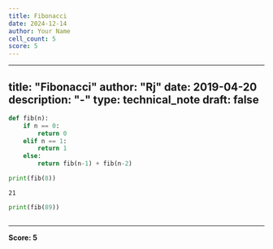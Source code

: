 ```yaml
---
title: Fibonacci
date: 2024-12-14
author: Your Name
cell_count: 5
score: 5
---
```


---
title: "Fibonacci"
author: "Rj"
date: 2019-04-20
description: "-"
type: technical_note
draft: false
---

```python
def fib(n):
    if n == 0:
        return 0
    elif n == 1:
        return 1
    else:
        return fib(n-1) + fib(n-2)
```


```python
print(fib(8))
```

    21



```python
print(fib(89))
```


```python

```


---
**Score: 5**